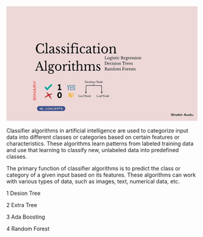 <img src="https://github.com/Mukhriddin19980901/common_classification_algorithms/blob/main/images/algorithm.jpg" width="500" height='300' />

Classifier algorithms in artificial intelligence are used to categorize input data into different classes or categories based on certain features or characteristics. These algorithms learn patterns from labeled training data and use that learning to classify new, unlabeled data into predefined classes.

The primary function of classifier algorithms is to predict the class or category of a given input based on its features. These algorithms can work with various types of data, such as images, text, numerical data, etc.

1 Desion Tree

2 Extra Tree

3 Ada Boosting

4 Random Forest

